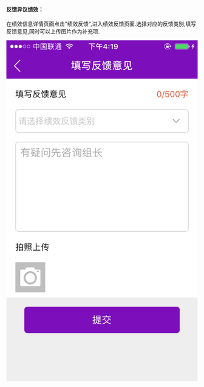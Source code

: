 #### 反馈异议绩效：

在绩效信息详情页面点击"绩效反馈",进入绩效反馈页面.选择对应的反馈类别,填写反馈意见,同时可以上传图片作为补充项.

![](/assets/IMG_0131.PNG)

